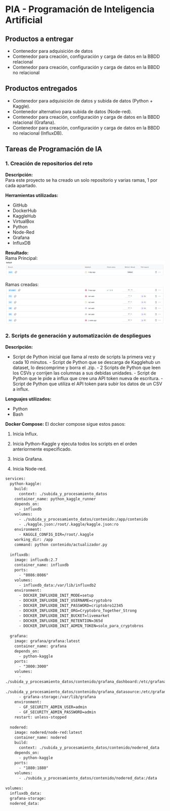 # PIA - Programación de Inteligencia Artificial

## Productos a entregar

- Contenedor para adquisición de datos  
- Contenedor para creación, configuración y carga de datos en la BBDD relacional  
- Contenedor para creación, configuración y carga de datos en la BBDD no relacional  

## Productos entregados

- Contenedor para adquisición de datos y subida de datos (Python + Kaggle).
- Contenedor alternativo para subida de datos (Node-red).
- Contenedor para creación, configuración y carga de datos en la BBDD relacional (Grafana).
- Contenedor para creación, configuración y carga de datos en la BBDD no relacional (InfluxDB).


## Tareas de Programación de IA

### 1️. Creación de repositorios del reto
**Descripción:**  
Para este proyecto se ha creado un solo repositorio y varias ramas, 1 por cada apartado.

**Herramientas utilizadas:** 

- GitHub
- DockerHub
- KaggleHub
- VirtualBox
- Python
- Node-Red
- Grafana
- InfluxDB

**Resultado:**  
Rama Principal:
![main](img/pia_rama_main.png)

Ramas creadas:
![otras](img/pia_ramas.png)


### 2️. Scripts de generación y automatización de despliegues
**Descripción:**  
- Script de Python inicial que llama al resto de scripts la primera vez y cada 10 minutos.
       - Script de Python que se descarga de Kagglehub un dataset, lo descomprime y borra el .zip.
       - 2 Scripts de Python que leen los CSVs y corrijen las columnas a sus debidas unidades.
       - Script de Python que le pide a influx que cree una API token nueva de escritura.
       - Script de Python que utiliza el API token para subir los datos de un CSV a influx.

**Lenguajes utilizados:**  

- Python
- Bash  

**Docker Compose:**
El docker compose sigue estos pasos:

1. Inicia Influx.

2. Inicia Python-Kaggle y ejecuta todos los scripts en el orden anteriormente especificado.

3. Inicia Grafana.

4. Inicia Node-red.

```
services:
  python-kaggle:
    build:
      context: ./subida_y_procesamiento_datos
    container_name: python_kaggle_runner
    depends_on:
      - influxdb
    volumes:
      - ./subida_y_procesamiento_datos/contenido:/app/contenido
      - ./kaggle.json:/root/.kaggle/kaggle.json:ro
    environment:
      - KAGGLE_CONFIG_DIR=/root/.kaggle
    working_dir: /app
    command: python contenido/actualizador.py

  influxdb:
    image: influxdb:2.7
    container_name: influxdb
    ports:
      - "8086:8086"
    volumes:
      - influxdb_data:/var/lib/influxdb2
    environment:
      - DOCKER_INFLUXDB_INIT_MODE=setup
      - DOCKER_INFLUXDB_INIT_USERNAME=cryptobro
      - DOCKER_INFLUXDB_INIT_PASSWORD=criptobro12345
      - DOCKER_INFLUXDB_INIT_ORG=Cryptobro_Together_Strong
      - DOCKER_INFLUXDB_INIT_BUCKET=livemarket
      - DOCKER_INFLUXDB_INIT_RETENTION=365d
      - DOCKER_INFLUXDB_INIT_ADMIN_TOKEN=solo_para_cryptobros

  grafana:
    image: grafana/grafana:latest
    container_name: grafana
    depends_on:
      - python-kaggle
    ports:
      - "3000:3000"
    volumes:
      - ./subida_y_procesamiento_datos/contenido/grafana_dashboard:/etc/grafana/provisioning/dashboards
      - ./subida_y_procesamiento_datos/contenido/grafana_datasource:/etc/grafana/provisioning/datasources
      - grafana-storage:/var/lib/grafana
    environment:
      - GF_SECURITY_ADMIN_USER=admin
      - GF_SECURITY_ADMIN_PASSWORD=admin
    restart: unless-stopped

  nodered:
    image: nodered/node-red:latest
    container_name: nodered
    build:
      context: ./subida_y_procesamiento_datos/contenido/nodered_data
    depends_on:
      - python-kaggle
    ports:
      - "1880:1880"
    volumes:
      - ./subida_y_procesamiento_datos/contenido/nodered_data:/data

volumes:
  influxdb_data:
  grafana-storage:
  nodered_data:
```